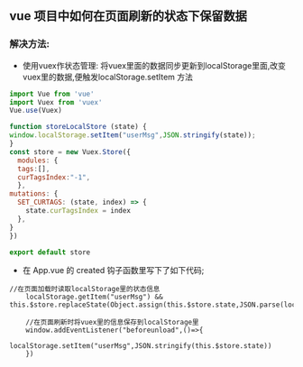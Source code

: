 ## vue 项目中如何在页面刷新的状态下保留数据
### 解决方法: 

  * 使用vuex作状态管理: 将vuex里面的数据同步更新到localStorage里面,改变vuex里的数据,便触发localStorage.setItem 方法
  ``` javascript
  import Vue from 'vue'
import Vuex from 'vuex'
Vue.use(Vuex)

function storeLocalStore (state) {
  window.localStorage.setItem("userMsg",JSON.stringify(state));
}
const store = new Vuex.Store({
    modules: {
    tags:[],
    curTagsIndex:"-1",
    },
  mutations: {
    SET_CURTAGS: (state, index) => {
      state.curTagsIndex = index
    },
  }
})

export default store
```
* 在 App.vue 的 created 钩子函数里写下了如下代码;
```
//在页面加载时读取localStorage里的状态信息
    localStorage.getItem("userMsg") && this.$store.replaceState(Object.assign(this.$store.state,JSON.parse(localStorage.getItem("userMsg"))));
    
    //在页面刷新时将vuex里的信息保存到localStorage里
    window.addEventListener("beforeunload",()=>{
        localStorage.setItem("userMsg",JSON.stringify(this.$store.state))
    })
```